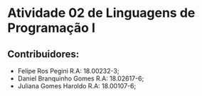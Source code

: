 # Atividade 02 de Linguagens de Programação I

## Contribuidores:
- Felipe Ros Pegini R.A: 18.00232-3;
- Daniel Branquinho Gomes R.A: 18.02617-6;
- Juliana Gomes Haroldo R.A: 18.00107-6;

